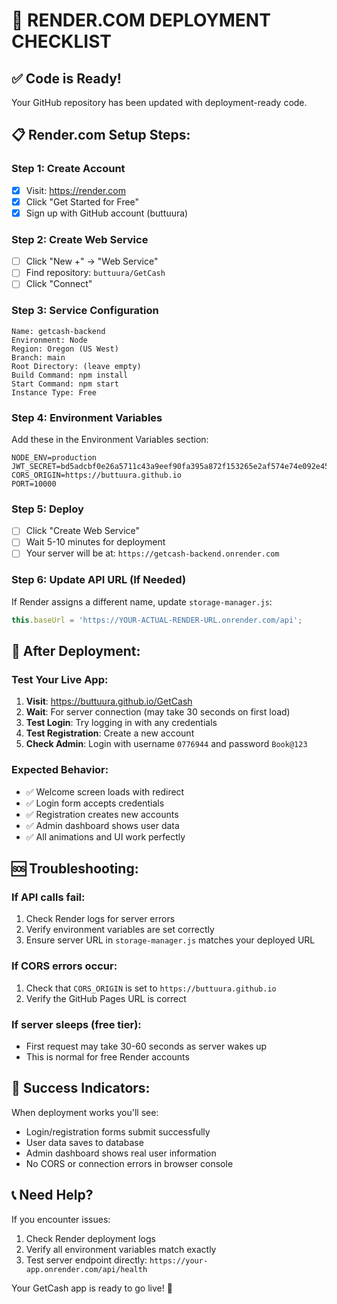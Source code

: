# 🚀 RENDER.COM DEPLOYMENT CHECKLIST

## ✅ Code is Ready! 
Your GitHub repository has been updated with deployment-ready code.

## 📋 Render.com Setup Steps:

### Step 1: Create Account
- [x] Visit: https://render.com
- [x] Click "Get Started for Free"
- [x] Sign up with GitHub account (buttuura)

### Step 2: Create Web Service
- [ ] Click "New +" → "Web Service"
- [ ] Find repository: `buttuura/GetCash`
- [ ] Click "Connect"

### Step 3: Service Configuration
```
Name: getcash-backend
Environment: Node
Region: Oregon (US West)
Branch: main
Root Directory: (leave empty)
Build Command: npm install
Start Command: npm start
Instance Type: Free
```

### Step 4: Environment Variables
Add these in the Environment Variables section:

```
NODE_ENV=production
JWT_SECRET=bd5adcbf0e26a5711c43a9eef90fa395a872f153265e2af574e74e092e45da31ae15f1b163df8624c7cb437c6528d604fb70b010d4ace879dae4f8aa62181a4d
CORS_ORIGIN=https://buttuura.github.io
PORT=10000
```

### Step 5: Deploy
- [ ] Click "Create Web Service"
- [ ] Wait 5-10 minutes for deployment
- [ ] Your server will be at: `https://getcash-backend.onrender.com`

### Step 6: Update API URL (If Needed)
If Render assigns a different name, update `storage-manager.js`:
```javascript
this.baseUrl = 'https://YOUR-ACTUAL-RENDER-URL.onrender.com/api';
```

## 🎯 After Deployment:

### Test Your Live App:
1. **Visit**: https://buttuura.github.io/GetCash
2. **Wait**: For server connection (may take 30 seconds on first load)
3. **Test Login**: Try logging in with any credentials
4. **Test Registration**: Create a new account
5. **Check Admin**: Login with username `0776944` and password `Book@123`

### Expected Behavior:
- ✅ Welcome screen loads with redirect
- ✅ Login form accepts credentials
- ✅ Registration creates new accounts
- ✅ Admin dashboard shows user data
- ✅ All animations and UI work perfectly

## 🆘 Troubleshooting:

### If API calls fail:
1. Check Render logs for server errors
2. Verify environment variables are set correctly
3. Ensure server URL in `storage-manager.js` matches your deployed URL

### If CORS errors occur:
1. Check that `CORS_ORIGIN` is set to `https://buttuura.github.io`
2. Verify the GitHub Pages URL is correct

### If server sleeps (free tier):
- First request may take 30-60 seconds as server wakes up
- This is normal for free Render accounts

## 🎉 Success Indicators:

When deployment works you'll see:
- Login/registration forms submit successfully
- User data saves to database
- Admin dashboard shows real user information
- No CORS or connection errors in browser console

## 📞 Need Help?

If you encounter issues:
1. Check Render deployment logs
2. Verify all environment variables match exactly
3. Test server endpoint directly: `https://your-app.onrender.com/api/health`

Your GetCash app is ready to go live! 🚀